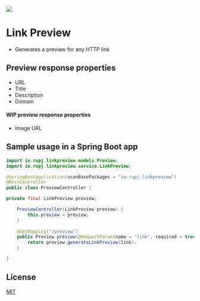 ![](https://github.com/rupinjairaj/preview-gen/workflows/Java%20CI%20with%20Maven/badge.svg)

# Link Preview

- Generates a preview for any HTTP link


## Preview response properties
- URL
- Title
- Description
- Domain

#### WIP preview response properties
- Image URL

## Sample usage in a Spring Boot app

```java
import io.rupj.linkpreview.models.Preview;
import io.rupj.linkpreview.service.LinkPreview;

@SpringBootApplication(scanBasePackages = "io.rupj.linkpreview")
@RestController
public class PreviewController {

private final LinkPreview preview;

    PreviewController(LinkPreview preview) {
        this.preview = preview;
    }
    
    @GetMapping("/preview")
    public Preview preview(@RequestParam(name = "link", required = true) String link) {
        return preview.generateLinkPreview(link);
    }

}
```

## License
[MIT](https://choosealicense.com/licenses/mit/)